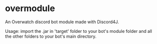 # overmodule
An Overwatch discord bot module made with Discord4J.

Usage: import the .jar in 'target' folder to your bot's module folder and all the other folders to your bot's main directory.
